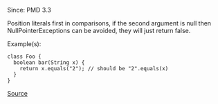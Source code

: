 Since: PMD 3.3

Position literals first in comparisons, if the second argument is null then NullPointerExceptions 
can be avoided, they will just return false.

Example(s):
```
class Foo {
  boolean bar(String x) {
    return x.equals("2"); // should be "2".equals(x)
  }
}
```

[Source](https://pmd.github.io/pmd-5.5.4/pmd-java/rules/java/design.html#PositionLiteralsFirstInComparisons)
